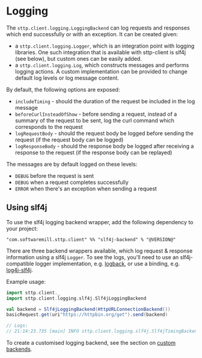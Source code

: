 # Logging 

The `sttp.client.logging.LoggingBackend` can log requests and responses which end successfully or with an exception. It can be created given:

* a `sttp.client.logging.Logger`, which is an integration point with logging libraries. One such integration that is available with sttp-client is slf4j (see below), but custom ones can be easily added.
* a `sttp.client.logging.Log`, which constructs messages and performs logging actions. A custom implementation can be provided to change default log levels or log message content.

By default, the following options are exposed:

* `includeTiming` - should the duration of the request be included in the log message
* `beforeCurlInsteadOfShow` - before sending a request, instead of a summary of the request to be sent, log the curl command which corresponds to the request
* `logRequestBody` - should the request body be logged before sending the request (if the request body can be logged)
* `logResponseBody` - should the response body be logged after receiving a response to the request (if the response body can be replayed)  

The messages are by default logged on these levels:

* `DEBUG` before the request is sent
* `DEBUG` when a request completes successfully
* `ERROR` when there's an exception when sending a request

## Using slf4j

To use the slf4j logging backend wrapper, add the following dependency to your project:

```
"com.softwaremill.sttp.client" %% "slf4j-backend" % "@VERSION@"
``` 

There are three backend wrappers available, which log request & response information using a slf4j `Logger`. To see the logs, you'll need to use an slf4j-compatible logger implementation, e.g.  [logback](http://logback.qos.ch), or use a binding, e.g. [log4j-slf4j](https://logging.apache.org/log4j/2.0/log4j-slf4j-impl/index.html).

Example usage:

```scala mdoc:compile-only
import sttp.client._
import sttp.client.logging.slf4j.Slf4jLoggingBackend

val backend = Slf4jLoggingBackend(HttpURLConnectionBackend())
basicRequest.get(uri"https://httpbin.org/get").send(backend)

// Logs:
// 21:14:23.735 [main] INFO sttp.client.logging.slf4j.Slf4jTimingBackend - Request: GET https://httpbin.org/get, took: 0.795s, response: 200
```

To create a customised logging backend, see the section on [custom backends](custom.md).
